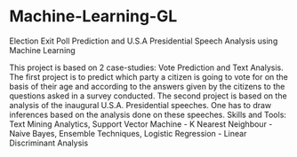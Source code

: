 # Machine-Learning-GL
Election Exit Poll Prediction and U.S.A Presidential Speech Analysis using Machine Learning

This project is based on 2 case-studies: Vote Prediction and Text Analysis. The first project is to predict which party a citizen is going to vote for on the basis of their age and according to the answers given by the citizens to the questions asked in a survey conducted. The second project is based on the analysis of the inaugural U.S.A. Presidential speeches. One has to draw inferences based on the analysis done on these speeches.
Skills and Tools: Text Mining Analytics, Support Vector Machine - K Nearest Neighbour - Naive Bayes, Ensemble Techniques, Logistic Regression - Linear Discriminant Analysis
